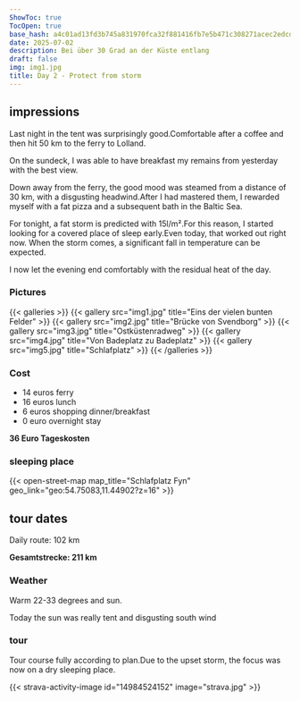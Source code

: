 ```yaml
---
ShowToc: true
TocOpen: true
base_hash: a4c01ad13fd3b745a831970fca32f881416fb7e5b471c308271acec2edcd8f8b
date: 2025-07-02
description: Bei über 30 Grad an der Küste entlang
draft: false
img: img1.jpg
title: Day 2 - Protect from storm
---
```


## impressions
Last night in the tent was surprisingly good.Comfortable after a coffee and then hit 50 km to the ferry to Lolland.

On the sundeck, I was able to have breakfast my remains from yesterday with the best view.

Down away from the ferry, the good mood was steamed from a distance of 30 km, with a disgusting headwind.After I had mastered them, I rewarded myself with a fat pizza and a subsequent bath in the Baltic Sea.

For tonight, a fat storm is predicted with 15l/m².For this reason, I started looking for a covered place of sleep early.Even today, that worked out right now.
When the storm comes, a significant fall in temperature can be expected.

I now let the evening end comfortably with the residual heat of the day.

### Pictures
{{< galleries >}}
{{< gallery src="img1.jpg" title="Eins der vielen bunten Felder" >}}
{{< gallery src="img2.jpg" title="Brücke von Svendborg" >}}
{{< gallery src="img3.jpg" title="Ostküstenradweg" >}}
{{< gallery src="img4.jpg" title="Von Badeplatz zu Badeplatz" >}}
{{< gallery src="img5.jpg" title="Schlafplatz" >}}
{{< /galleries >}}

### Cost
- 14 euros ferry
- 16 euros lunch
- 6 euros shopping dinner/breakfast
- 0 euro overnight stay

**36 Euro Tageskosten**

### sleeping place


{{< open-street-map map_title="Schlafplatz Fyn" geo_link="geo:54.75083,11.44902?z=16" >}}

## tour dates
Daily route: 102 km

**Gesamtstrecke: 211 km**

### Weather
Warm 22-33 degrees and sun.

Today the sun was really tent and disgusting south wind

### tour
Tour course fully according to plan.Due to the upset storm, the focus was now on a dry sleeping place.

{{< strava-activity-image id="14984524152" image="strava.jpg" >}}